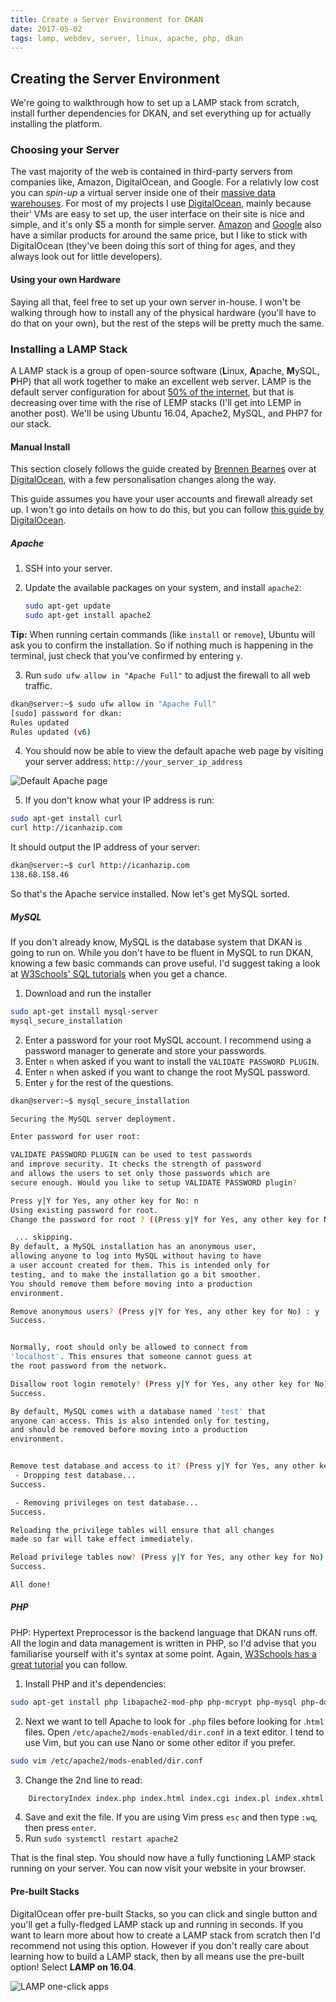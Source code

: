 ```yaml
---
title: Create a Server Environment for DKAN
date: 2017-05-02
tags: lamp, webdev, server, linux, apache, php, dkan
---
```


## Creating the Server Environment

We're going to walkthrough how to set up a LAMP stack from scratch, install further dependencies for DKAN, and set everything up for actually installing the platform.

### Choosing your Server

The vast majority of the web is contained in third-party servers from companies like, Amazon, DigitalOcean, and Google. For a relativly low cost you can *spin-up* a virtual server inside one of their [massive data warehouses](https://www.youtube.com/watch?v=XZmGGAbHqa0). For most of my projects I use [DigitalOcean](https://m.do.co/c/ed12e702f869), mainly because their' VMs are easy to set up, the user interface on their site is nice and simple, and it's only $5 a month for simple server. [Amazon](https://amazonlightsail.com/pricing/) and [Google](https://cloud.google.com/) also have a similar products for around the same price, but I like to stick with DigitalOcean (they've been doing this sort of thing for ages, and they always look out for little developers).

#### Using your own Hardware

Saying all that, feel free to set up your own server in-house. I won't be walking through how to install any of the physical hardware (you'll have to do that on your own), but the rest of the steps will be pretty much the same.

### Installing a LAMP Stack

A LAMP stack is a group of open-source software (**L**inux, **A**pache, **M**ySQL, **P**HP) that all work together to make an excellent web server. LAMP is the default server configuration for about [50% of the internet](https://w3techs.com/technologies/details/ws-apache/all/all), but that is decreasing over time with the rise of LEMP stacks (I'll get into LEMP in another post). We'll be using Ubuntu 16.04, Apache2, MySQL, and PHP7 for our stack.

#### Manual Install

This section closely follows the guide created by [Brennen Bearnes](https://www.digitalocean.com/community/users/bpb) over at [DigitalOcean](https://www.digitalocean.com/community/tutorials/how-to-install-linux-apache-mysql-php-lamp-stack-on-ubuntu-16-04), with a few personalisation changes along the way.

This guide assumes you have your user accounts and firewall already set up. I won't go into details on how to do this, but you can follow [this guide by DigitalOcean](https://www.digitalocean.com/community/tutorials/initial-server-setup-with-ubuntu-16-04).

##### Apache

1. SSH into your server.
2. Update the available packages on your system, and install `apache2`:

    ```bash
    sudo apt-get update
    sudo apt-get install apache2
    ```

**Tip:** When running certain commands (like `install` or `remove`), Ubuntu will ask you to confirm the installation. So if nothing much is happening in the terminal, just check that you've confirmed by entering `y`.

3. Run `sudo ufw allow in "Apache Full"` to adjust the firewall to all web traffic.

```bash
dkan@server:~$ sudo ufw allow in "Apache Full"
[sudo] password for dkan:
Rules updated
Rules updated (v6)
```

4. You should now be able to view the default apache web page by visiting your server address: `http://your_server_ip_address`

![Default Apache page](media/default-apache-page.png)

5. If you don't know what your IP address is run:

```bash
sudo apt-get install curl
curl http://icanhazip.com
```

It should output the IP address of your server:

```bash
dkan@server:~$ curl http://icanhazip.com
138.68.158.46
```

So that's the Apache service installed. Now let's get MySQL sorted.

##### MySQL

If you don't already know, MySQL is the database system that DKAN is going to run on. While you don't have to be fluent in MySQL to run DKAN, knowing a few basic commands can prove useful. I'd suggest taking a look at [W3Schools' SQL tutorials](https://www.w3schools.com/sql/default.asp) when you get a chance.

1. Download and run the installer

```bash
sudo apt-get install mysql-server
mysql_secure_installation
```

2. Enter a password for your root MySQL account. I recommend using a password manager to generate and store your passwords.
1. Enter `n` when asked if you want to install the `VALIDATE PASSWORD PLUGIN`.
1. Enter `n` when asked if you want to change the root MySQL password.
4. Enter `y` for the rest of the questions.

```bash
dkan@server:~$ mysql_secure_installation

Securing the MySQL server deployment.

Enter password for user root:

VALIDATE PASSWORD PLUGIN can be used to test passwords
and improve security. It checks the strength of password
and allows the users to set only those passwords which are
secure enough. Would you like to setup VALIDATE PASSWORD plugin?

Press y|Y for Yes, any other key for No: n
Using existing password for root.
Change the password for root ? ((Press y|Y for Yes, any other key for No) : n

 ... skipping.
By default, a MySQL installation has an anonymous user,
allowing anyone to log into MySQL without having to have
a user account created for them. This is intended only for
testing, and to make the installation go a bit smoother.
You should remove them before moving into a production
environment.

Remove anonymous users? (Press y|Y for Yes, any other key for No) : y
Success.


Normally, root should only be allowed to connect from
'localhost'. This ensures that someone cannot guess at
the root password from the network.

Disallow root login remotely? (Press y|Y for Yes, any other key for No) : y
Success.

By default, MySQL comes with a database named 'test' that
anyone can access. This is also intended only for testing,
and should be removed before moving into a production
environment.


Remove test database and access to it? (Press y|Y for Yes, any other key for No) : y
 - Dropping test database...
Success.

 - Removing privileges on test database...
Success.

Reloading the privilege tables will ensure that all changes
made so far will take effect immediately.

Reload privilege tables now? (Press y|Y for Yes, any other key for No) : y
Success.

All done!
```

##### PHP

PHP: Hypertext Preprocessor is the backend language that DKAN runs off. All the login and data management is written in PHP, so I'd advise that you familiarise yourself with it's syntax at some point. Again, [W3Schools has a great tutorial](https://www.w3schools.com/php/default.asp) you can follow.

1. Install PHP and it's dependencies:

```bash
sudo apt-get install php libapache2-mod-php php-mcrypt php-mysql php-dom php-xml php-mbstring php-gd
```

2. Next we want to tell Apache to look for `.php` files before looking for .`html` files. Open `/etc/apache2/mods-enabled/dir.conf` in a text editor. I tend to use Vim, but you can use Nano or some other editor if you prefer.

```bash
sudo vim /etc/apache2/mods-enabled/dir.conf
```

3. Change the 2nd line to read:

```bash
    DirectoryIndex index.php index.html index.cgi index.pl index.xhtml index.htm
```

4. Save and exit the file. If you are using Vim press `esc` and then type `:wq`, then press `enter`.
5. Run `sudo systemctl restart apache2`

That is the final step. You should now have a fully functioning LAMP stack running on your server. You can now visit your website in your browser.

#### Pre-built Stacks

DigitalOcean offer pre-built Stacks, so you can click and single button and you'll get a fully-fledged LAMP stack up and running in seconds. If you want to learn more about how to create a LAMP stack from scratch then I'd recommend not using this option. However if you don't really care about learning how to build a LAMP stack, then by all means use the pre-built option! Select **LAMP on 16.04**.

![LAMP one-click apps](media/lamp-one-click-apps.png)
